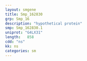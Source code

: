 ```yaml
---
layout: smgene
title: Smp_162830
grp: Smp_16
description: "hypothetical protein"
smp: Smp_162830.1
uniprot: "G4LX31"
length:   858
cdd: "ns"
kk: ns
categories: sm
---
```

